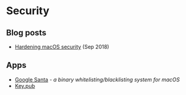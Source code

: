 # Security

## Blog posts

* [Hardening macOS security](https://blog.bejarano.io/hardening-macos.html) \(Sep 2018\)

## Apps

* [Google Santa](https://github.com/google/santa) - _a binary whitelisting/blacklisting system for macOS_
* [Key.pub](https://keys.pub/docs/cli/install.html#macos)
